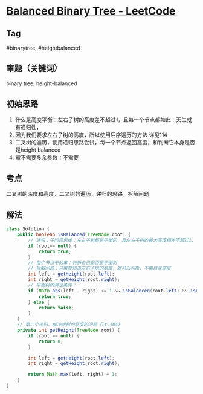 # [Balanced Binary Tree - LeetCode](https://leetcode.com/problems/balanced-binary-tree/description/)

## Tag
#binarytree, #heightbalanced

## 审题（关键词）
binary tree, height-balanced

## 初始思路  
1. 什么是高度平衡：左右子树的高度差不超过1，且每一个节点都如此：天生就有递归性，
2. 因为我们要求左右子树的高度，所以使用后序遍历的方法 详见114
3. 二叉树的遍历，使用递归思路尝试，每一个节点返回高度，和判断它本身是否是height balanced
4. 需不需要多余参数：不需要
## 考点  
二叉树的深度和高度，二叉树的遍历，递归的思路，拆解问题
## 解法 
```java
class Solution {
    public boolean isBalanced(TreeNode root) {
        // 递归：子问题思维：左右子树都是平衡的，且左右子树的最大高度相差不超过1.
        if (root== null) {
            return true;
        }
        // 每个节点干的事：判断自己是否是平衡树
        // 拆解问题：只需要知道左右子树的高度，就可以判断，不需自身高度
        int left = getHeight(root.left);
        int right = getHeight(root.right);
        // 平衡树的满足条件：
        if (Math.abs(left - right) <= 1 && isBalanced(root.left) && isBalanced(root.right)) {
            return true;
        } else {
            return false;
        }
    }
    // 第二个递归，解决求树的高度的问题（lt.104)
    private int getHeight(TreeNode root) {
        if (root == null) {
            return 0;
        }

        int left = getHeight(root.left);
        int right = getHeight(root.right);

        return Math.max(left, right) + 1;
    }
}
```
